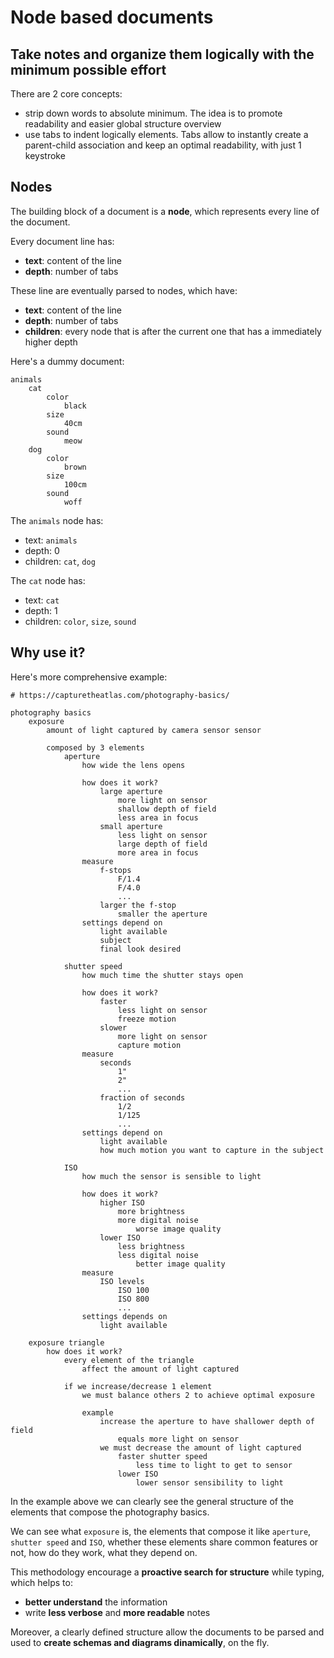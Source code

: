 # Node based documents
## Take notes and organize them logically with the minimum possible effort

There are 2 core concepts:
- strip down words to absolute minimum. The idea is to promote readability and easier global structure overview
- use tabs to indent logically elements. Tabs allow to instantly create a parent-child association and keep an optimal readability, with just 1 keystroke

## Nodes
The building block of a document is a **node**, which represents every line of the document. 

Every document line has:
- **text**: content of the line
- **depth**: number of tabs 

These line are eventually parsed to nodes, which have:
- **text**: content of the line
- **depth**: number of tabs 
- **children**: every node that is after the current one that has a immediately higher depth

Here's a dummy document:
```
animals
    cat
        color
            black
        size
            40cm
        sound
            meow
    dog
        color   
            brown
        size
            100cm
        sound
            woff
```
The `animals` node has:
- text: `animals`
- depth: 0
- children: `cat`, `dog`

The `cat` node has:
- text: `cat`
- depth: 1
- children: `color`, `size`, `sound`


## Why use it?
Here's more comprehensive example: 
```
# https://capturetheatlas.com/photography-basics/ 

photography basics
    exposure 
        amount of light captured by camera sensor sensor

        composed by 3 elements 
            aperture
                how wide the lens opens

                how does it work?
                    large aperture
                        more light on sensor
                        shallow depth of field 
                        less area in focus
                    small aperture
                        less light on sensor
                        large depth of field 
                        more area in focus
                measure
                    f-stops
                        F/1.4
                        F/4.0
                        ...
                    larger the f-stop
                        smaller the aperture
                settings depend on
                    light available 
                    subject
                    final look desired

            shutter speed
                how much time the shutter stays open

                how does it work?
                    faster
                        less light on sensor
                        freeze motion
                    slower
                        more light on sensor
                        capture motion
                measure
                    seconds
                        1"
                        2"
                        ...
                    fraction of seconds
                        1/2
                        1/125
                        ...
                settings depend on
                    light available
                    how much motion you want to capture in the subject

            ISO
                how much the sensor is sensible to light

                how does it work?
                    higher ISO
                        more brightness
                        more digital noise
                            worse image quality
                    lower ISO
                        less brightness
                        less digital noise
                            better image quality
                measure
                    ISO levels
                        ISO 100
                        ISO 800
                        ...
                settings depends on
                    light available

    exposure triangle
        how does it work?
            every element of the triangle 
                affect the amount of light captured

            if we increase/decrease 1 element 
                we must balance others 2 to achieve optimal exposure

                example
                    increase the aperture to have shallower depth of field 
                        equals more light on sensor
                    we must decrease the amount of light captured
                        faster shutter speed 
                            less time to light to get to sensor
                        lower ISO
                            lower sensor sensibility to light 
```

In the example above we can clearly see the general structure of the elements that compose the photography basics.

We can see what `exposure` is, the elements that compose it like `aperture`, `shutter speed` and `ISO`, whether these elements share common features or not, how do they work, what they depend on.

This methodology encourage a **proactive search for structure** while typing, which helps to:
- **better understand** the information 
- write **less verbose** and **more readable** notes

Moreover, a clearly defined structure allow the documents to be parsed and used to **create schemas and diagrams dinamically**, on the fly.